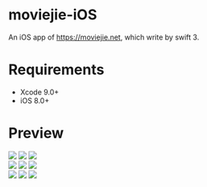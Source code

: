 # moviejie-iOS

An iOS app of https://moviejie.net, which write by swift 3.

# Requirements

* Xcode 9.0+
* iOS 8.0+

# Preview

![](http://oo8lgm5bz.bkt.clouddn.com/2017-11-30-moviejie-ios-preview-00.png?imageView2/2/w/288)
![](http://oo8lgm5bz.bkt.clouddn.com/2017-11-30-moviejie-ios-preview-01.png?imageView2/2/w/288)
![](http://oo8lgm5bz.bkt.clouddn.com/2017-11-30-moviejie-ios-preview-02.png?imageView2/2/w/288)
<br/>
![](http://oo8lgm5bz.bkt.clouddn.com/2017-11-30-moviejie-ios-preview-03.png?imageView2/2/w/288)
![](http://oo8lgm5bz.bkt.clouddn.com/2017-11-30-moviejie-ios-preview-04.png?imageView2/2/w/288)
![](http://oo8lgm5bz.bkt.clouddn.com/2017-11-30-moviejie-ios-preview-05.png?imageView2/2/w/288)
<br/>
![](http://oo8lgm5bz.bkt.clouddn.com/2017-11-30-moviejie-ios-preview-06.png?imageView2/2/w/288)
![](http://oo8lgm5bz.bkt.clouddn.com/2017-11-30-moviejie-ios-preview-07.png?imageView2/2/w/288)
![](http://oo8lgm5bz.bkt.clouddn.com/2017-11-30-moviejie-ios-preview-08.png?imageView2/2/w/288)

